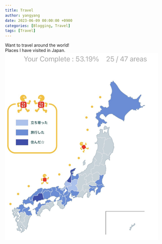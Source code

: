 ```yaml
---
title: Travel
author: yangyang
date: 2023-06-09 00:00:00 +0900
categories: [Blogging, Travel]
tags: [Travel]
---
```


Want to travel around the world!
<br>Places I have visited in Japan.
![img-description](/images/japantrip.jpg)

